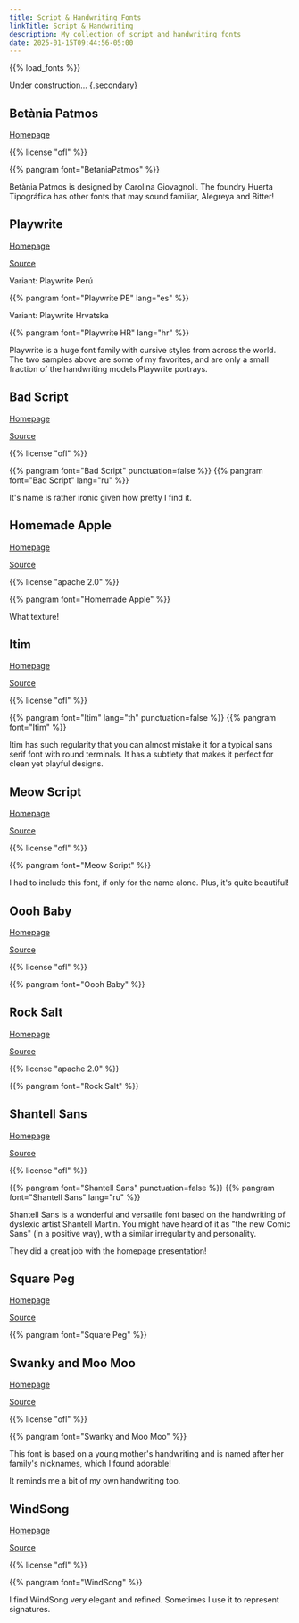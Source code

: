 ```yaml
---
title: Script & Handwriting Fonts
linkTitle: Script & Handwriting
description: My collection of script and handwriting fonts
date: 2025-01-15T09:44:56-05:00
---
```


{{% load_fonts %}}

Under construction...
{.secondary}

## Betània Patmos

[Homepage](https://www.huertatipografica.com/en/fonts/betania-patmos)

{{% license "ofl" %}}

{{% pangram font="BetaniaPatmos" %}}

Betània Patmos is designed by Carolina Giovagnoli. The foundry Huerta Tipográfica has
other fonts that may sound familiar, Alegreya and Bitter!

## Playwrite

[Homepage](https://primarium.info)

[Source](https://github.com/TypeTogether/Playwrite)

<span class="primary">Variant</span>: Playwrite Perú

{{% pangram font="Playwrite PE" lang="es" %}}

<span class="primary">Variant</span>: Playwrite Hrvatska

{{% pangram font="Playwrite HR" lang="hr" %}}

Playwrite is a huge font family with cursive styles from across the world.
The two samples above are some of my favorites, and are only a small fraction of
the handwriting models Playwrite portrays.

## Bad Script

[Homepage](https://fonts.google.com/specimen/Bad+Script)

[Source](https://github.com/alexeiva/badscript)

{{% license "ofl" %}}

{{% pangram font="Bad Script" punctuation=false %}}
{{% pangram font="Bad Script" lang="ru" %}}

It's name is rather ironic given how pretty I find it.

## Homemade Apple

[Homepage](https://fonts.google.com/specimen/Homemade+Apple)

[Source](https://github.com/librefonts/homemadeapple)

{{% license "apache 2.0" %}}

{{% pangram font="Homemade Apple" %}}

What texture!

## Itim

[Homepage](https://cadsondemak.github.io/itim)

[Source](https://github.com/cadsondemak/itim)

{{% license "ofl" %}}

{{% pangram font="Itim" lang="th" punctuation=false %}}
{{% pangram font="Itim" %}}

Itim has such regularity that you can almost mistake it for a typical sans serif font with
round terminals. It has a subtlety that makes it perfect for clean yet playful designs.

## Meow Script

[Homepage](https://fonts.google.com/specimen/Meow+Script)

[Source](https://github.com/googlefonts/meow-script)

{{% license "ofl" %}}

{{% pangram font="Meow Script" %}}

I had to include this font, if only for the name alone. Plus, it's quite beautiful!

## Oooh Baby

[Homepage](https://fonts.google.com/specimen/Oooh+Baby)

[Source](https://github.com/googlefonts/oooh-baby)

{{% license "ofl" %}}

{{% pangram font="Oooh Baby" %}}

## Rock Salt

[Homepage](https://fonts.google.com/specimen/Rock+Salt)

[Source](https://github.com/librefonts/rocksalt)

{{% license "apache 2.0" %}}

{{% pangram font="Rock Salt" %}}

## Shantell Sans

[Homepage](https://www.shantellsans.com)

[Source](https://github.com/arrowtype/shantell-sans)

{{% license "ofl" %}}

{{% pangram font="Shantell Sans" punctuation=false %}}
{{% pangram font="Shantell Sans" lang="ru" %}}

Shantell Sans is a wonderful and versatile font based on the handwriting of dyslexic
artist Shantell Martin. You might have heard of it as "the new Comic Sans" (in a positive way),
with a similar irregularity and personality.

They did a great job with the homepage presentation!

## Square Peg

[Homepage](https://fonts.google.com/specimen/Square+Peg)

[Source](https://github.com/googlefonts/square-peg)

{{% pangram font="Square Peg" %}}

## Swanky and Moo Moo

[Homepage](https://fonts.google.com/specimen/Swanky+and+Moo+Moo)

[Source](https://github.com/librefonts/swankyandmoomoo)

{{% license "ofl" %}}

{{% pangram font="Swanky and Moo Moo" %}}

This font is based on a young mother's handwriting and is named after her family's nicknames,
which I found adorable!

It reminds me a bit of my own handwriting too.

## WindSong

[Homepage](https://fonts.google.com/specimen/WindSong)

[Source](https://github.com/googlefonts/windsong)

{{% license "ofl" %}}

{{% pangram font="WindSong" %}}

I find WindSong very elegant and refined. Sometimes I use it to represent signatures.

